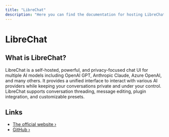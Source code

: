 ```yaml
---
title: "LibreChat"
description: "Here you can find the documentation for hosting LibreChat with Coolify."
---
```


# LibreChat

<ZoomableImage src="/docs/images/services/librechat.svg" />

## What is LibreChat?

LibreChat is a self-hosted, powerful, and privacy-focused chat UI for multiple AI models including OpenAI GPT, Anthropic Claude, Azure OpenAI, and many others. It provides a unified interface to interact with various AI providers while keeping your conversations private and under your control. LibreChat supports conversation threading, message editing, plugin integration, and customizable presets.

## Links

- [The official website ›](https://librechat.ai?utm_source=coolify.io)
- [GitHub ›](https://github.com/danny-avila/LibreChat?utm_source=coolify.io)